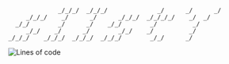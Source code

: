 ```
              _/_/_/  _/_/_/              _/      _/      _/
     _/_/_/    _/      _/      _/_/_/  _/_/_/_/    _/  _/
  _/_/        _/      _/    _/_/        _/          _/
     _/_/    _/      _/        _/_/    _/          _/
_/_/_/    _/_/_/  _/_/_/  _/_/_/        _/_/      _/
```

![Lines of code](https://img.shields.io/tokei/lines/github.com/siisgoo/siisty?style=flat-square)

